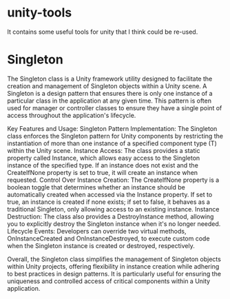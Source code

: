 # unity-tools
It contains some useful tools for unity that I think could be re-used. 

# Singleton

The Singleton class is a Unity framework utility designed to facilitate the creation and management of Singleton objects within a Unity scene. A Singleton is a design pattern that ensures there is only one instance of a particular class in the application at any given time. This pattern is often used for manager or controller classes to ensure they have a single point of access throughout the application's lifecycle.

Key Features and Usage:
Singleton Pattern Implementation: The Singleton class enforces the Singleton pattern for Unity components by restricting the instantiation of more than one instance of a specified component type (T) within the Unity scene.
Instance Access: The class provides a static property called Instance, which allows easy access to the Singleton instance of the specified type. If an instance does not exist and the CreateIfNone property is set to true, it will create an instance when requested.
Control Over Instance Creation: The CreateIfNone property is a boolean toggle that determines whether an instance should be automatically created when accessed via the Instance property. If set to true, an instance is created if none exists; if set to false, it behaves as a traditional Singleton, only allowing access to an existing instance.
Instance Destruction: The class also provides a DestroyInstance method, allowing you to explicitly destroy the Singleton instance when it's no longer needed.
Lifecycle Events: Developers can override two virtual methods, OnInstanceCreated and OnInstanceDestroyed, to execute custom code when the Singleton instance is created or destroyed, respectively.

Overall, the Singleton class simplifies the management of Singleton objects within Unity projects, offering flexibility in instance creation while adhering to best practices in design patterns. It is particularly useful for ensuring the uniqueness and controlled access of critical components within a Unity application.
